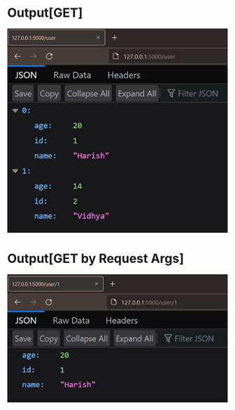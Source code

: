 # Output[GET]
![GET output](https://github.com/IBM-EPBL/IBM-Project-11915-1659357357/blob/main/Assignments/(Team%20Member%202)%20-%2019I316%20-%20HarishKS/Assignment1,2/2.FlaskApp/output1.png)
# Output[GET by Request Args]
![GET by request args](https://github.com/IBM-EPBL/IBM-Project-11915-1659357357/blob/main/Assignments/(Team%20Member%202)%20-%2019I316%20-%20HarishKS/Assignment1,2/2.FlaskApp/output2.png)

